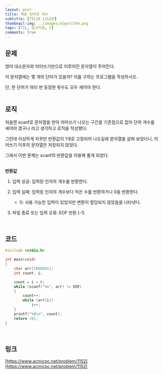 ```yaml
---
layout: post
title: 백준 단어의 개수
subtitle: [TIL20 1152번]
thumbnail-img: ../images/algorithm.png
tags: [TIL, 알고리즘, C]
comments: true
---
```


## 문제

영어 대소문자와 띄어쓰기만으로 이루어진 문자열이 주어진다.  

이 문자열에는 몇 개의 단어가 있을까? 이를 구하는 프로그램을 작성하시오.  

단, 한 단어가 여러 번 등장한 횟수도 모두 세어야 한다.  
<br>

## 로직

처음엔 scanf로 문자열을 받아 띄어쓰기 나오는 구간을 기준점으로 잡아 단어 개수를 세어야 겠구나 라고 생각하고 로직을 작성했다.  

그런데 이상하게 자꾸만 반환값이 1개로 고정되어 나오길래 문자열을 살펴 보았더니, 띄어쓰기 이후의 문자열은 저장되지 않았다.  

그래서 이번 문제는 scanf의 반환값을 이용해 풀게 되었다.  
<br>

**반환값**

1. 입력 성공: 입력된 인자의 개수를 반환한다.

2. 입력 실패: 입력된 인자의 개수보다 적은 수를 반환하거나 0을 반환한다.

    - 0: 사용 가능한 입력이 있었지만 변환이 할당되지 않았음을 나타낸다.

3. 파일 종료 또는 입력 오류: EOF 반환 (-1)  
<br>

## 코드

```c
#include <stdio.h>

int main(void)
{
    char arr[1000001];
    int count, i;

	count = i = 0;
    while (scanf("%s", arr) != EOF)
	{
		count++;
		while (arr[i])
			i++;
	}
    printf("%d\n", count);
	return (0);
}
```  
<br>

## 링크

[https://www.acmicpc.net/problem/1152](https://www.acmicpc.net/problem/1152)
